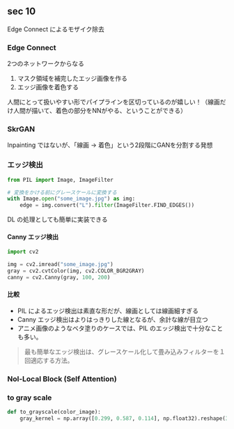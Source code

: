 ## sec 10
Edge Connect によるモザイク除去

### Edge Connect
2つのネットワークからなる

1. マスク領域を補完したエッジ画像を作る
2. エッジ画像を着色する

人間にとって扱いやすい形でパイプラインを区切っているのが嬉しい！（線画だけ人間が描いて、着色の部分をNNがやる、ということができる）

### SkrGAN
Inpainting ではないが、「線画 → 着色」という2段階にGANを分割する発想

### エッジ検出
``` python
from PIL import Image, ImageFilter

# 変換をかける前にグレースケールに変換する
with Image.open("some_image.jpg") as img:
    edge = img.convert("L").filter(ImageFilter.FIND_EDGES())
```

DL の処理としても簡単に実装できる

#### Canny エッジ検出

``` python
import cv2

img = cv2.imread("some_image.jpg")
gray = cv2.cvtColor(img, cv2.COLOR_BGR2GRAY)
canny = cv2.Canny(gray, 100, 200)
```

#### 比較
- PIL によるエッジ検出は素直な形だが、線画としては線画細すぎる
- Canny エッジ検出はよりはっきりした線となるが、余計な線が目立つ
- アニメ画像のようなベタ塗りのケースでは、PIL のエッジ検出で十分なことも多い。


> 最も簡単なエッジ検出は、グレースケール化して畳み込みフィルターを１回適応する方法。

### Nol-Local Block (Self Attention)

### to gray scale
``` python
def to_grayscale(color_image):
    gray_kernel = np.array([0.299, 0.587, 0.114], np.float32).reshape(3, 1)
```


